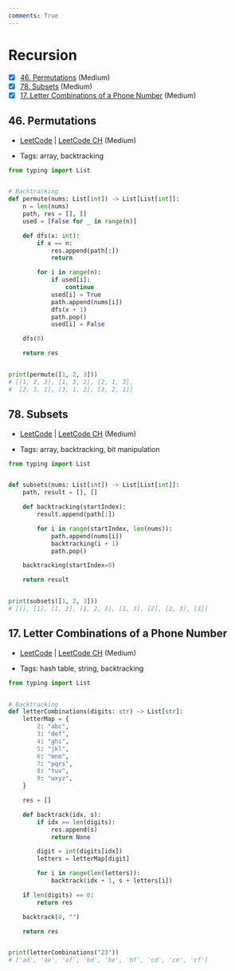 ```yaml
---
comments: True
---
```


# Recursion

- [x] [46. Permutations](https://leetcode.cn/problems/permutations/) (Medium)
- [x] [78. Subsets](https://leetcode.cn/problems/subsets/) (Medium)
- [x] [17. Letter Combinations of a Phone Number](https://leetcode.cn/problems/letter-combinations-of-a-phone-number/) (Medium)

## 46. Permutations

-   [LeetCode](https://leetcode.com/problems/permutations/) | [LeetCode CH](https://leetcode.cn/problems/permutations/) (Medium)

-   Tags: array, backtracking

```python title="46. Permutations - Python Solution"
from typing import List


# Backtracking
def permute(nums: List[int]) -> List[List[int]]:
    n = len(nums)
    path, res = [], []
    used = [False for _ in range(n)]

    def dfs(x: int):
        if x == n:
            res.append(path[:])
            return

        for i in range(n):
            if used[i]:
                continue
            used[i] = True
            path.append(nums[i])
            dfs(x + 1)
            path.pop()
            used[i] = False

    dfs(0)

    return res


print(permute([1, 2, 3]))
# [[1, 2, 3], [1, 3, 2], [2, 1, 3],
#  [2, 3, 1], [3, 1, 2], [3, 2, 1]]

```

## 78. Subsets

-   [LeetCode](https://leetcode.com/problems/subsets/) | [LeetCode CH](https://leetcode.cn/problems/subsets/) (Medium)

-   Tags: array, backtracking, bit manipulation

```python title="78. Subsets - Python Solution"
from typing import List


def subsets(nums: List[int]) -> List[List[int]]:
    path, result = [], []

    def backtracking(startIndex):
        result.append(path[:])

        for i in range(startIndex, len(nums)):
            path.append(nums[i])
            backtracking(i + 1)
            path.pop()

    backtracking(startIndex=0)

    return result


print(subsets([1, 2, 3]))
# [[], [1], [1, 2], [1, 2, 3], [1, 3], [2], [2, 3], [3]]

```

## 17. Letter Combinations of a Phone Number

-   [LeetCode](https://leetcode.com/problems/letter-combinations-of-a-phone-number/) | [LeetCode CH](https://leetcode.cn/problems/letter-combinations-of-a-phone-number/) (Medium)

-   Tags: hash table, string, backtracking

```python title="17. Letter Combinations of a Phone Number - Python Solution"
from typing import List


# Backtracking
def letterCombinations(digits: str) -> List[str]:
    letterMap = {
        2: "abc",
        3: "def",
        4: "ghi",
        5: "jkl",
        6: "mno",
        7: "pqrs",
        8: "tuv",
        9: "wxyz",
    }

    res = []

    def backtrack(idx, s):
        if idx == len(digits):
            res.append(s)
            return None

        digit = int(digits[idx])
        letters = letterMap[digit]

        for i in range(len(letters)):
            backtrack(idx + 1, s + letters[i])

    if len(digits) == 0:
        return res

    backtrack(0, "")

    return res


print(letterCombinations("23"))
# ['ad', 'ae', 'af', 'bd', 'be', 'bf', 'cd', 'ce', 'cf']

```
